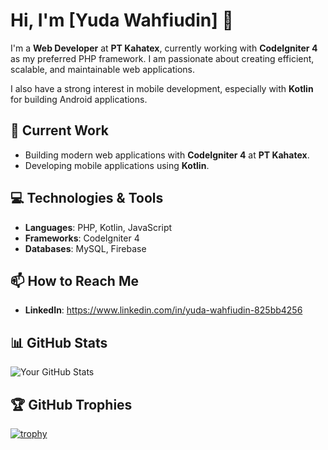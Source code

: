 # Hi, I'm [Yuda Wahfiudin] 👋

I'm a **Web Developer** at **PT Kahatex**, currently working with **CodeIgniter 4** as my preferred PHP framework. I am passionate about creating efficient, scalable, and maintainable web applications.

I also have a strong interest in mobile development, especially with **Kotlin** for building Android applications.

## 🚀 Current Work
- Building modern web applications with **CodeIgniter 4** at **PT Kahatex**.
- Developing mobile applications using **Kotlin**.

## 💻 Technologies & Tools
- **Languages**: PHP, Kotlin, JavaScript
- **Frameworks**: CodeIgniter 4
- **Databases**: MySQL, Firebase

## 📫 How to Reach Me
- **LinkedIn**: https://www.linkedin.com/in/yuda-wahfiudin-825bb4256

## 📊 GitHub Stats

![Your GitHub Stats](https://github-readme-stats.vercel.app/api?username=ydhwf&show_icons=true&count_private=true&hide=prs&theme=radical)

## 🏆 GitHub Trophies

[![trophy](https://github-profile-trophy.vercel.app/?username=ydwhf&theme=radical)](https://github.com/ryo-ma/github-profile-trophy)

